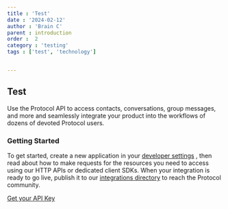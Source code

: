 ```yaml
---
title : 'Test'
date : '2024-02-12'
author : 'Brain C'
parent : introduction
order :  2
category : 'testing'
tags : ['test', 'technology']


---
```


## Test
Use the Protocol API to access contacts, conversations, group messages, and more and seamlessly integrate your product into the workflows of dozens of devoted Protocol users.

### Getting Started
To get started, create a new application in your [developer settings](/dev-settings) , then read about how to make requests for the resources you need to access using our HTTP APIs or dedicated client SDKs. When your integration is ready to go live, publish it to our [integrations directory](/integration-dir) to reach the Protocol community.


[Get your API Key](/get-your-api-key)